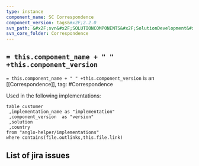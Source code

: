 ```yaml
---
type: instance
component_name: SC Correspondence
component_version: tags&#x2F;2.2.0
svn_path: &#x2F;svn&#x2F;SOLUTIONCOMPONENTS&#x2F;SolutionDevelopment&#x2F;Correspondence
svn_core_folder: Correspondence
---
```


## `= this.component_name + " " +this.component_version`

`= this.component_name + " " +this.component_version` is an [[Correspondence]],
tag: #Correspondence

Used in the following implementations:
```dataview
table customer
 ,implementation_name as "implementation"
 ,component_version  as "version"
 ,solution
 ,country  
from "anglo-helper/implementations"
where contains(file.outlinks,this.file.link)
```


## List of jira issues

